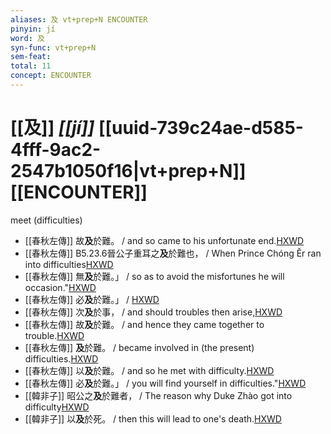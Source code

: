 ```yaml
---
aliases: 及 vt+prep+N ENCOUNTER
pinyin: jí
word: 及
syn-func: vt+prep+N
sem-feat: 
total: 11
concept: ENCOUNTER 
---
```

# [[及]] *[[jí]]*  [[uuid-739c24ae-d585-4fff-9ac2-2547b1050f16|vt+prep+N]] [[ENCOUNTER]]
meet (difficulties)
 - [[春秋左傳]] 故**及**於難。 / and so came to his unfortunate end.[HXWD](https://hxwd.org/textview.html?location=KR1e0001_tls_004-39a.12)
 - [[春秋左傳]] B5.23.6晉公子重耳之**及**於難也， / When Prince Chóng Ěr ran into difficulties[HXWD](https://hxwd.org/textview.html?location=KR1e0001_tls_005-366a.2)
 - [[春秋左傳]] 無**及**於難。」 / so as to avoid the misfortunes he will occasion."[HXWD](https://hxwd.org/textview.html?location=KR1e0001_tls_007-81a.21)
 - [[春秋左傳]] 必**及**於難。」 / [HXWD](https://hxwd.org/textview.html?location=KR1e0001_tls_008-330a.1)
 - [[春秋左傳]] 次**及**於事， / and should troubles then arise,[HXWD](https://hxwd.org/textview.html?location=KR1e0001_tls_008-77a.55)
 - [[春秋左傳]] 故**及**於難。 / and hence they came together to trouble.[HXWD](https://hxwd.org/textview.html?location=KR1e0001_tls_009-448a.15)
 - [[春秋左傳]] **及**於難。 / became involved in (the present) difficulties.[HXWD](https://hxwd.org/textview.html?location=KR1e0001_tls_009-493a.1)
 - [[春秋左傳]] 以**及**於難。 / and so he met with difficulty.[HXWD](https://hxwd.org/textview.html?location=KR1e0001_tls_010-320a.1)
 - [[春秋左傳]] 必**及**於難。」 / you will find yourself in difficulties."[HXWD](https://hxwd.org/textview.html?location=KR1e0001_tls_010-387a.19)
 - [[韓非子]] 昭公之**及**於難者， / The reason why Duke Zhào got into difficulty[HXWD](https://hxwd.org/textview.html?location=KR3c0005_tls_039-19a.5)
 - [[韓非子]] 以**及**於死。 / then this will lead to one's death.[HXWD](https://hxwd.org/textview.html?location=KR3c0005_tls_039-20a.13)